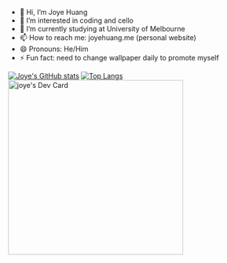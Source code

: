 - 👋 Hi, I’m Joye Huang
- 👀 I’m interested in coding and cello
- 🌱 I’m currently studying at University of Melbourne
- 📫 How to reach me: joyehuang.me (personal website)
- 😄 Pronouns: He/Him
- ⚡ Fun fact: need to change wallpaper daily to promote myself

[![Joye's GitHub stats](https://github-readme-stats.vercel.app/api?username=joyehuang&count_private=true&show_icons=true&theme=tokyonight)](https://github.com/joyehuang/github-readme-stats)
[![Top Langs](https://github-readme-stats.vercel.app/api/top-langs/?username=joyehuang)](https://github.com/joyehuang/github-readme-stats)
<a href="https://app.daily.dev/joye"><img src="https://api.daily.dev/devcards/v2/2UOkitP86HD5bvSi8ipA6.png?r=b62" width="356" alt="joye's Dev Card"/></a>
<!---
joyehuang/joyehuang is a ✨ special ✨ repository because its `README.md` (this file) appears on your GitHub profile.
You can click the Preview link to take a look at your changes.
--->
